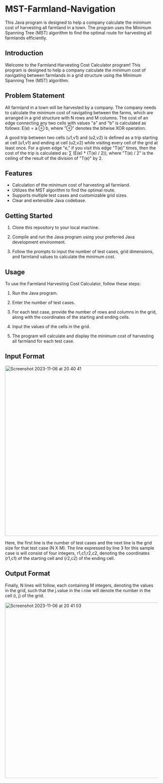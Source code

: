 # MST-Farmland-Navigation

This Java program is designed to help a company calculate the minimum cost of harvesting all farmland in a town. The program uses the Minimum Spanning Tree (MST) algorithm to find the optimal route for harvesting all farmlands efficiently.

## Introduction

Welcome to the Farmland Harvesting Cost Calculator program! This program is designed to help a company calculate the minimum cost of navigating between farmlands in a grid structure using the Minimum Spanning Tree (MST) algorithm.

## Problem Statement

All farmland in a town will be harvested by a company. The company needs to calculate the minimum cost of navigating between the farms, which are arranged in a grid structure with N rows and M columns. The cost of an edge connecting any two cells with values "a" and "b" is calculated as follows: E(e) = a ⊕ b, where "⊕" denotes the bitwise XOR operation.

A good trip between two cells (u1,v1) and (u2,v2) is defined as a trip starting at cell (u1,v1) and ending at cell (u2,v2) while visiting every cell of the grid at least once. For a given edge "e," if you visit this edge "T(e)" times, then the cost of the trip is calculated as: ∑ (E(e) * (T(e) / 2)), where "T(e) / 2" is the ceiling of the result of the division of "T(e)" by 2.

## Features

- Calculation of the minimum cost of harvesting all farmland.
- Utilizes the MST algorithm to find the optimal route.
- Supports multiple test cases and customizable grid sizes.
- Clear and extensible Java codebase.

## Getting Started

1. Clone this repository to your local machine.

2. Compile and run the Java program using your preferred Java development environment.

3. Follow the prompts to input the number of test cases, grid dimensions, and farmland values to calculate the minimum cost.

## Usage

To use the Farmland Harvesting Cost Calculator, follow these steps:

1. Run the Java program.

2. Enter the number of test cases.

3. For each test case, provide the number of rows and columns in the grid, along with the coordinates of the starting and ending cells.

4. Input the values of the cells in the grid.

5. The program will calculate and display the minimum cost of harvesting all farmland for each test case.

## Input Format

<img width="561" alt="Screenshot 2023-11-06 at 20 40 41" src="https://github.com/sarparslan/MST-Farmland-Navigation/assets/96438389/836399e5-9343-4048-a378-3d2421f53d41">

Here, the first line is the number of test cases and the next line is the grid size for that test case
(N X M).
The line expressed by line 3 for this sample case is will consist of four integers, r1,c1,r2,c2,
denoting the coordinates (r1,c1) of the starting cell and (r2,c2) of the ending cell.

## Output Format

Finally, N lines will follow, each containing M integers, denoting the values in the grid, such that
the j.value in the i.row will denote the number in the cell (i, j) of the grid.

<img width="578" alt="Screenshot 2023-11-06 at 20 41 03" src="https://github.com/sarparslan/MST-Farmland-Navigation/assets/96438389/a53fd916-e0ca-4ea8-9117-caf3958faf22">

